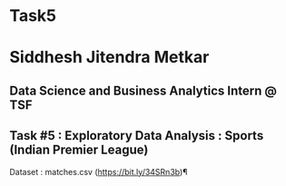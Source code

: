 # Task5
# Siddhesh Jitendra Metkar

## Data Science and Business Analytics Intern @ TSF

## Task #5 : Exploratory Data Analysis : Sports (Indian Premier League)

Dataset : matches.csv (https://bit.ly/34SRn3b)¶
